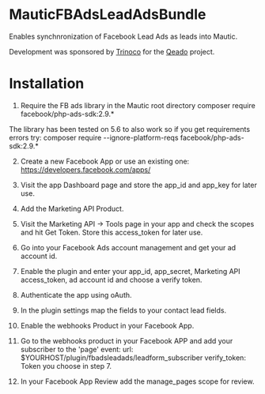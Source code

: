 # MauticFBAdsLeadAdsBundle
Enables synchnronization of Facebook Lead Ads as leads into Mautic.

Development was sponsored by [Trinoco](https://www.trinoco.nl) for the [Qeado](https://www.qeado.com) project.

# Installation
1) Require the FB ads library in the Mautic root directory
composer require facebook/php-ads-sdk:2.9.*

The library has been tested on 5.6 to also work so if you get requirements errors try:
composer require --ignore-platform-reqs facebook/php-ads-sdk:2.9.*

2) Create a new Facebook App or use an existing one:
https://developers.facebook.com/apps/

3) Visit the app Dashboard page and store the app_id and app_key for later use.

4) Add the Marketing API Product.

5) Visit the Marketing API -> Tools page in your app and check the scopes and hit Get Token. Store this access_token for later use.

6) Go into your Facebook Ads account management and get your ad account id.

7) Enable the plugin and enter your app_id, app_secret, Marketing API access_token, ad account id and choose a verify token.

8) Authenticate the app using oAuth.

9) In the plugin settings map the fields to your contact lead fields.

10) Enable the webhooks Product in your Facebook App.

11) Go to the webhooks product in your Facebook APP and add your subscriber to the 'page' event:
url: $YOURHOST/plugin/fbadsleadads/leadform_subscriber
verify_token: Token you choose in step 7.

12) In your Facebook App Review add the manage_pages scope for review.
